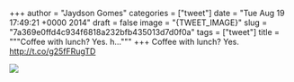 
+++
author = "Jaydson Gomes"
categories = ["tweet"]
date = "Tue Aug 19 17:49:21 +0000 2014"
draft = false
image = "{TWEET_IMAGE}"
slug = "7a369e0ffd4c934f6818a232bfb435013d7d0f0a"
tags = ["tweet"]
title = """Coffee with lunch? Yes. h..."""
+++
Coffee with lunch? Yes. http://t.co/g25fFRugTD

![](/images/tweet-media/501788022040698880-Bva1ihPIEAAuTF5.jpg)